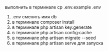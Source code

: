 выполнить в терминале cp .env.example .env
1) .env сменить имя db
2) в терминале composer install
3) в терминале php artisan key:generate
4) в терминале php artisan config:cache
5) в терминале php artisan migrate --seed
6) в терминале php artisan serve для запуска
